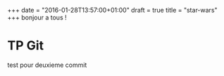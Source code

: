 +++
date = "2016-01-28T13:57:00+01:00"
draft = true
title = "star-wars"
+++
bonjour a tous !
# TP Git
test pour deuxieme commit